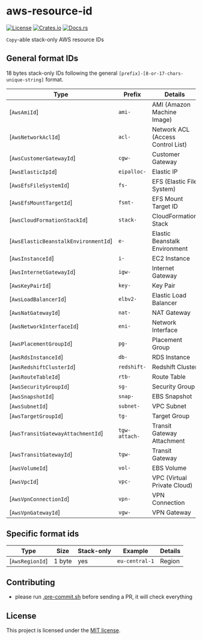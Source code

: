 # aws-resource-id

[![License](https://img.shields.io/crates/l/aws-resource-id.svg)](https://choosealicense.com/licenses/mit/)
[![Crates.io](https://img.shields.io/crates/v/aws-resource-id.svg)](https://crates.io/crates/aws-resource-id)
[![Docs.rs](https://docs.rs/aws-resource-id/badge.svg)](https://docs.rs/aws-resource-id)

`Copy`-able stack-only AWS resource IDs

## General format IDs

18 bytes stack-only IDs following the general `[prefix]-[8-or-17-chars-unique-string]` format.

| Type                                 | Prefix        | Details                           |
|--------------------------------------|---------------|-----------------------------------|
| [`AwsAmiId`]                         | `ami-`        | AMI (Amazon Machine Image)        |
| [`AwsNetworkAclId`]                  | `acl-`        | Network ACL (Access Control List) |
| [`AwsCustomerGatewayId`]             | `cgw-`        | Customer Gateway                  |
| [`AwsElasticIpId`]                   | `eipalloc-`   | Elastic IP                        |
| [`AwsEfsFileSystemId`]               | `fs-`         | EFS (Elastic File System)         |
| [`AwsEfsMountTargetId`]              | `fsmt-`       | EFS Mount Target ID               |
| [`AwsCloudFormationStackId`]         | `stack-`      | CloudFormation Stack              |
| [`AwsElasticBeanstalkEnvironmentId`] | `e-`          | Elastic Beanstalk Environment     |
| [`AwsInstanceId`]                    | `i-`          | EC2 Instance                      |
| [`AwsInternetGatewayId`]             | `igw-`        | Internet Gateway                  |
| [`AwsKeyPairId`]                     | `key-`        | Key Pair                          |
| [`AwsLoadBalancerId`]                | `elbv2-`      | Elastic Load Balancer             |
| [`AwsNatGatewayId`]                  | `nat-`        | NAT Gateway                       |
| [`AwsNetworkInterfaceId`]            | `eni-`        | Network Interface                 |
| [`AwsPlacementGroupId`]              | `pg-`         | Placement Group                   |
| [`AwsRdsInstanceId`]                 | `db-`         | RDS Instance                      |
| [`AwsRedshiftClusterId`]             | `redshift-`   | Redshift Cluster                  |
| [`AwsRouteTableId`]                  | `rtb-`        | Route Table                       |
| [`AwsSecurityGroupId`]               | `sg-`         | Security Group                    |
| [`AwsSnapshotId`]                    | `snap-`       | EBS Snapshot                      |
| [`AwsSubnetId`]                      | `subnet-`     | VPC Subnet                        |
| [`AwsTargetGroupId`]                 | `tg-`         | Target Group                      |
| [`AwsTransitGatewayAttachmentId`]    | `tgw-attach-` | Transit Gateway Attachment        |
| [`AwsTransitGatewayId`]              | `tgw-`        | Transit Gateway                   |
| [`AwsVolumeId`]                      | `vol-`        | EBS Volume                        |
| [`AwsVpcId`]                         | `vpc-`        | VPC (Virtual Private Cloud)       |
| [`AwsVpnConnectionId`]               | `vpn-`        | VPN Connection                    |
| [`AwsVpnGatewayId`]                  | `vgw-`        | VPN Gateway                       |


## Specific format ids

| Type            | Size   | Stack-only | Example        | Details |
|-----------------|--------|------------|----------------|---------|
| [`AwsRegionId`] | 1 byte | yes        | `eu-central-1` | Region  |


## Contributing

- please run [.pre-commit.sh] before sending a PR, it will check everything


## License

This project is licensed under the [MIT license][license].

[.pre-commit.sh]: https://github.com/imbolc/aws-resource-id/blob/main/.pre-commit.sh
[license]: https://github.com/imbolc/aws-resource-id/blob/main/LICENSE
